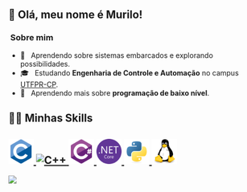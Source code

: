 ## 🥶 Olá, meu nome é <strong>Murilo!</strong>
<h3>&nbsp;Sobre mim </h3>

- 🤭 &nbsp; Aprendendo sobre sistemas embarcados e explorando possibilidades.
- 🎓 &nbsp; Estudando **Engenharia de Controle e Automação** no campus <a href="http://www.utfpr.edu.br/campus/cornelioprocopio" target="_blank">UTFPR-CP</a>.
- 🧠 &nbsp; Aprendendo mais sobre **programação de baixo nível**.
## 👨‍🏫 Minhas Skills

<a href="https://docs.microsoft.com/pt-br/cpp/c-language/?view=msvc-160">  <img height="50" src="https://raw.githubusercontent.com/devicons/devicon/master/icons/c/c-original.svg" alt="C"/>
<a href="https://en.cppreference.com/w/">  <img height="50" src="https://upload.wikimedia.org/wikipedia/commons/thumb/1/18/ISO_C%2B%2B_Logo.svg/800px-ISO_C%2B%2B_Logo.svg.png" alt="C++"/>
<a href="https://docs.microsoft.com/pt-br/dotnet/csharp/">  <img height="50" src="https://raw.githubusercontent.com/devicons/devicon/master/icons/csharp/csharp-original.svg" alt="CSharp"/>
<a href="https://docs.microsoft.com/pt-br/dotnet/">  <img height="50" src="https://raw.githubusercontent.com/devicons/devicon/master/icons/dotnetcore/dotnetcore-original.svg" alt=".NETCore"/>
<a href="https://www.python.org/">  <img height="50" src="https://raw.githubusercontent.com/devicons/devicon/master/icons/python/python-original.svg" alt="Python"/>
<a href="https://www.kernel.org/">  <img height="50" src="https://raw.githubusercontent.com/devicons/devicon/master/icons/linux/linux-original.svg" alt="Linux"/>
---
<a href="https://github.com/MuriloSobreiro">
  <img align="left" src="https://github-readme-stats.vercel.app/api/top-langs/?username=MuriloSobreiro&theme=dracula&locale=pt-br&hide_langs_below=1&hide=ShaderLab,HLSL" />
</a>

